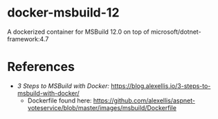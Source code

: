 # docker-msbuild-12
A dockerized container for MSBuild 12.0 on top of microsoft/dotnet-framework:4.7

# References
* _3 Steps to MSBuild with Docker:_ https://blog.alexellis.io/3-steps-to-msbuild-with-docker/
  * Dockerfile found here: https://github.com/alexellis/aspnet-voteservice/blob/master/images/msbuild/Dockerfile
